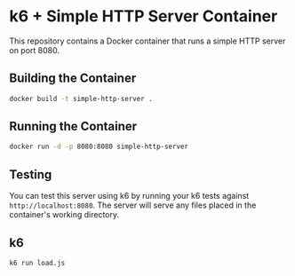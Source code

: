 # k6 + Simple HTTP Server Container

This repository contains a Docker container that runs a simple HTTP server on port 8080.

## Building the Container

```bash
docker build -t simple-http-server .
```

## Running the Container

```bash
docker run -d -p 8080:8080 simple-http-server
```

## Testing

You can test this server using k6 by running your k6 tests against `http://localhost:8080`. The server will serve any files placed in the container's working directory.


## k6

```bash
k6 run load.js
```